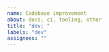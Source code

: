```yaml
---
name: Codebase improvement
about: docs, ci, tooling, other
title: "dev: "
labels: "dev"
assignees: ""
---
```

